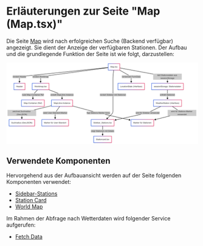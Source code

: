 # Erläuterungen zur Seite "Map (Map.tsx)"
Die Seite [Map](../src/pages/map.tsx) wird nach erfolgreichen Suche (Backend verfügbar) angezeigt. Sie dient der Anzeige der verfügbaren Stationen. Der Aufbau und die grundlegende Funktion der Seite ist wie folgt, darzustellen:

![Overview](../doc/img/Map_Page.png)

## Verwendete Komponenten
Hervorgehend aus der Aufbauansicht werden auf der Seite folgenden Komponenten verwendet:

- [Sidebar-Stations](../src/components/sidebar_stations.tsx)
- [Station Card](../src/components/stationcard.tsx)
- [World Map](../src/components/worldmap.tsx)

Im Rahmen der Abfrage nach Wetterdaten wird folgender Service aufgerufen: 
- [Fetch Data](../src/services/fetchdata.tsx)

